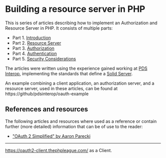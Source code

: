 # Building a resource server in PHP

This is series of articles describing how to implement an Authorization and 
Resource Server in PHP. It consists of multiple parts:

- Part 1. [Introduction](./01.introduction.md)
- Part 2. [Resource Server](./02.resource-server.md)
- Part 3. [Authorization](./03.authorization.md)
- Part 4. [Authentication](./04.authentication.md)
- Part 5. [Security Considerations](./05.security-considerations.md)

The articles were written using the experience gained working at [PDS Interop](https://pdsinterop.org),
implementing the standards that define a [Solid Server](solidproject.org/).

An example combining a client application, an authorization server, and a 
resource server, used in these articles, can be found at https://github/pdsinterop/oauth-example

## References and resources

The following articles and resources where used as a reference or contain
further (more detailed) information that can be of use to the reader:

- ["OAuth 2 Simplified" by Aaron Parecki](https://aaronparecki.com/oauth-2-simplified/)

- - - -
https://oauth2-client.thephpleague.com/ as a Client.
